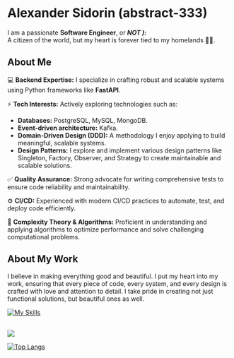# Alexander Sidorin (abstract-333)

I am a passionate **Software Engineer**, or _**NOT ):**_ <br>
A citizen of the world, but my heart is forever tied to my homelands 💙💛.

## About Me

💻 **Backend Expertise:** I specialize in crafting robust and scalable systems using Python frameworks like **FastAPI**.

⚡ **Tech Interests:** Actively exploring technologies such as:

- **Databases:** PostgreSQL, MySQL, MongoDB.
- **Event-driven architecture:** Kafka.
- **Domain-Driven Design (DDD):** A methodology I enjoy applying to build meaningful, scalable systems.
- **Design Patterns:** I explore and implement various design patterns like Singleton, Factory, Observer, and Strategy to create maintainable and scalable solutions.

✅ **Quality Assurance:** Strong advocate for writing comprehensive tests to ensure code reliability and maintainability.

⚙️ **CI/CD:** Experienced with modern CI/CD practices to automate, test, and deploy code efficiently.

🔢 **Complexity Theory & Algorithms:** Proficient in understanding and applying algorithms to optimize performance and solve challenging computational problems.

## About My Work

I believe in making everything good and beautiful. I put my heart into my work, ensuring that every piece of code, every system, and every design is crafted with love and attention to detail. I take pride in creating not just functional solutions, but beautiful ones as well.


[![My Skills](https://skillicons.dev/icons?i=py,fastapi,githubactions,flask,redis,postgres,mysql,mongodb,git,docker,nginx,sentry,dart,flutter&perline=7)](https://skillicons.dev)


<br>


<a href="https://github.com/abstract-333">
</a>

<a href="https://github.com/abstract-333">
  <img align="center" src="https://github-readme-stats.vercel.app/api/top-langs/?username=abstract-333&layout=compact&theme=tokyonight&repo=github-readme-stats" />
</a>


[![Top Langs](https://komarev.com/ghpvc/?username=abstract-333)](https://github.com/anuraghazra/github-readme-stats)
